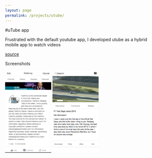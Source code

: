 ```yaml
---
layout: page
permalink: /projects/utube/
---
```


#uTube app

Frustrated with the default youtube app, I developed utube as a hybrid mobile app to watch videos

[source](https://github.com/LookLikeAPro/uTube)

Screenshots

![](/assets/utube/channel.png)
![](/assets/utube/video.png)

<style>
	img {
		max-width: 30%;
	}
</style>
